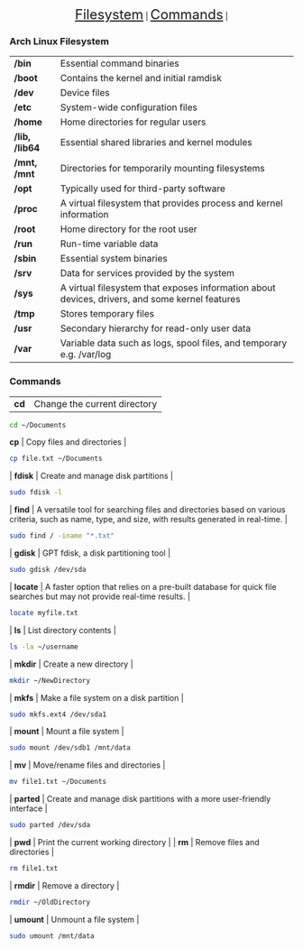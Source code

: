 <p align="center">
    <a href="#arch-linux-filesystem" style="font-size: 24px;">Filesystem</a> |
    <a href="#common-commands" style="font-size: 24px;">Commands</a> |
</p>

### Arch Linux Filesystem
|     |     |
| --- | --- |
| **/bin** | Essential command binaries |
| **/boot** | Contains the kernel and initial ramdisk |
| **/dev** | Device files |
| **/etc** | System-wide configuration files |
| **/home** | Home directories for regular users |
| **/lib, /lib64** | Essential shared libraries and kernel modules |
| **/mnt, /mnt** | Directories for temporarily mounting filesystems |
| **/opt** | Typically used for third-party software |
| **/proc** | A virtual filesystem that provides process and kernel information |
| **/root** | Home directory for the root user |
| **/run** | Run-time variable data |
| **/sbin** | Essential system binaries |
| **/srv** | Data for services provided by the system |
| **/sys** | A virtual filesystem that exposes information about devices, drivers, and some kernel features |
| **/tmp** | Stores temporary files |
| **/usr** | Secondary hierarchy for read-only user data |
| **/var** | Variable data such as logs, spool files, and temporary e.g. /var/log |

### Commands

|     |     |
| --- | --- |
| **cd** | Change the current directory |
```bash
cd ~/Documents
```
**cp** | Copy files and directories |
```bash
cp file.txt ~/Documents
```
| **fdisk** | Create and manage disk partitions |
```bash
sudo fdisk -l
```
| **find** | A versatile tool for searching files and directories based on various criteria, such as name, type, and size, with results generated in real-time. |
```bash
sudo find / -iname "*.txt"
```
| **gdisk** | GPT fdisk, a disk partitioning tool |
```bash
sudo gdisk /dev/sda
```
| **locate** | A faster option that relies on a pre-built database for quick file searches but may not provide real-time results. |
```bash
locate myfile.txt
```
| **ls** | List directory contents |
```bash
ls -la ~/username
```
| **mkdir** | Create a new directory |
```bash
mkdir ~/NewDirectory
```
| **mkfs** | Make a file system on a disk partition |
```bash
sudo mkfs.ext4 /dev/sda1
```
| **mount** | Mount a file system |
```bash
sudo mount /dev/sdb1 /mnt/data
```
| **mv** | Move/rename files and directories |
```bash
mv file1.txt ~/Documents
```
| **parted** | Create and manage disk partitions with a more user-friendly interface |
```bash
sudo parted /dev/sda
```
| **pwd** | Print the current working directory |
| **rm** | Remove files and directories |
```bash
rm file1.txt
```
| **rmdir** | Remove a directory |
```bash
rmdir ~/OldDirectory
```
| **umount** | Unmount a file system |
```bash
sudo umount /mnt/data
```